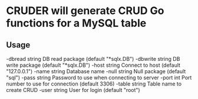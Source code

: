 # CRUDER will generate CRUD Go functions for a MySQL table

## Usage

-dbread string
		DB read package (default "*sqlx.DB")
-dbwrite string
		DB write package (default "*sqlx.DB")
-host string
		Connect to host (default "127.0.0.1")
-name string
		Database name
-null string
		Null package (default "sql")
-pass string
		Password to use when connecting to server
-port int
		Port number to use for connection (default 3306)
-table string
		Table name to create CRUD
-user string
		User for login (default "root")
